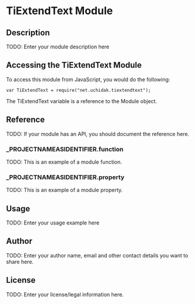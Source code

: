 # TiExtendText Module

## Description

TODO: Enter your module description here

## Accessing the TiExtendText Module

To access this module from JavaScript, you would do the following:

	var TiExtendText = require("net.uchidak.tiextendtext");

The TiExtendText variable is a reference to the Module object.	

## Reference

TODO: If your module has an API, you should document
the reference here.

### ___PROJECTNAMEASIDENTIFIER__.function

TODO: This is an example of a module function.

### ___PROJECTNAMEASIDENTIFIER__.property

TODO: This is an example of a module property.

## Usage

TODO: Enter your usage example here

## Author

TODO: Enter your author name, email and other contact
details you want to share here. 

## License

TODO: Enter your license/legal information here.

